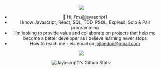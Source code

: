 <div align="center">
<img src='https://github.com/demartini/demartini/blob/master/code.gif'>

- 👋 Hi, I’m @jayascript1
- I know Javascript, React, SQL, TDD, PSQL, Express, Solo & Pair programming
- I’m looking to provide value and collaborate on projects that help me become a better developer as I believe learning never stops
- How to reach me - via email on jojlondon@gmail.com
<!---
jayascript1/jayascript1 is a ✨ special ✨ repository because its `README.md` (this file) appears on your GitHub profile.
You can click the Preview link to take a look at your changes.
--->
<img src='https://raw.githubusercontent.com/mayhemantt/mayhemantt/Update/svg/Bottom.svg'>

![Jayascript1's Github Stats: ](https://github-readme-stats.vercel.app/api?username=jayascript1&show_icons=true&theme=radical)
</div>
